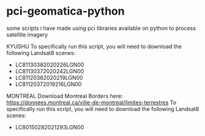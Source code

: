 # pci-geomatica-python
some scripts i have made using pci libraries available on python to process satellite imagery

KYUSHU
To specifically run this script, you will need to download the following Landsat8 scenes:
- LC81130382020226LGN00
- LC81130372020242LGN00
- LC81120382020219LGN00
- LC81120372019216LGN00

MONTREAL
Download Montreal Borders here: https://donnees.montreal.ca/ville-de-montreal/limites-terrestres
To specifically run this script, you will need to download the following Landsat8 scenes:
- LC80150282021293LGN00
